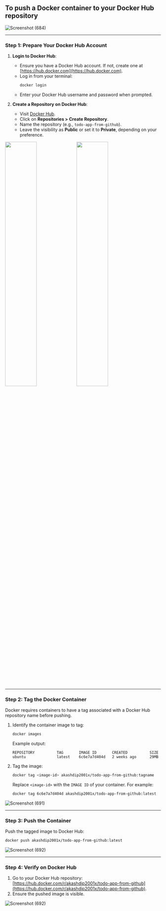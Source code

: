 ## To push a Docker container to your Docker Hub repository

![Screenshot (684)](https://github.com/user-attachments/assets/ae7592de-a0a5-4668-aa39-5fec37cd15b6)

---

### **Step 1: Prepare Your Docker Hub Account**
1. **Login to Docker Hub**:
   - Ensure you have a Docker Hub account. If not, create one at [https://hub.docker.com](https://hub.docker.com).
   - Log in from your terminal:
     ```bash
     docker login
     ```
   - Enter your Docker Hub username and password when prompted.

2. **Create a Repository on Docker Hub**:
   - Visit [Docker Hub](https://hub.docker.com).
   - Click on **Repositories > Create Repository**.
   - Name the repository (e.g., `todo-app-from-github`).
   - Leave the visibility as **Public** or set it to **Private**, depending on your preference.

<p aline=""center>
<img src="https://github.com/user-attachments/assets/dcbe44cf-a67e-410e-85bf-852b29686c99" width="45%">
<img src="https://github.com/user-attachments/assets/51b93f10-ed3e-4df4-91c9-a97aeb8348d3" width="45%">
</p>

---

### **Step 2: Tag the Docker Container**
Docker requires containers to have a tag associated with a Docker Hub repository name before pushing.

1. Identify the container image to tag:
   ```bash
   docker images
   ```

   Example output:
   ```
   REPOSITORY          TAG       IMAGE ID       CREATED          SIZE
   ubuntu              latest    6c6e7a7d404d   2 weeks ago      29MB
   ```

2. Tag the image:
   ```bash
   docker tag <image-id> akashdip2001x/todo-app-from-github:tagname
   ```

   Replace `<image-id>` with the `IMAGE ID` of your container. For example:
   ```bash
   docker tag 6c6e7a7d404d akashdip2001x/todo-app-from-github:latest
   ```
![Screenshot (691)](https://github.com/user-attachments/assets/8c9e77cb-aa76-4f15-bbfb-e160f9004af6)

---

### **Step 3: Push the Container**
Push the tagged image to Docker Hub:
```bash
docker push akashdip2001x/todo-app-from-github:latest
```
![Screenshot (692)](https://github.com/user-attachments/assets/7a3b3cf1-68d8-428a-9625-0c6823362139)

---

### **Step 4: Verify on Docker Hub**
1. Go to your Docker Hub repository: [https://hub.docker.com/r/akashdip2001x/todo-app-from-github](https://hub.docker.com/r/akashdip2001x/todo-app-from-github).
2. Ensure the pushed image is visible.

![Screenshot (692)](https://github.com/user-attachments/assets/40e24404-deaf-4f7a-a9ca-e3dd569f5175)

